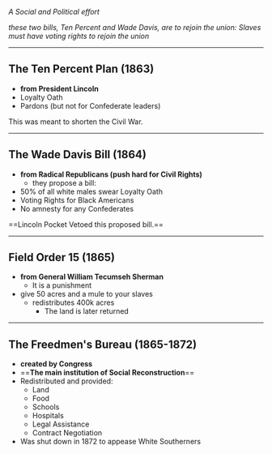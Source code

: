 *A Social and Political effort*

*these two bills, Ten Percent and Wade Davis, are to rejoin the union: Slaves must have voting rights to rejoin the union*

---

## The Ten Percent Plan (1863)
- **from President Lincoln**
- Loyalty Oath
- Pardons (but not for Confederate leaders)

This was meant to shorten the Civil War.

---

## The Wade Davis Bill (1864)
- **from Radical Republicans (push hard for Civil Rights)**
	- they propose a bill:
- 50% of all white males swear Loyalty Oath
- Voting Rights for Black Americans
- No amnesty for any Confederates

==Lincoln Pocket Vetoed this proposed bill.==

---

## Field Order 15 (1865)
- **from General William Tecumseh Sherman**
	- It is a punishment
- give 50 acres and a mule to your slaves
	- redistributes 400k acres
		- The land is later returned

---

## The Freedmen's Bureau (1865-1872)

- **created by Congress**
- ==**The main institution of Social Reconstruction**==
- Redistributed and provided:
	- Land
	- Food
	- Schools
	- Hospitals
	- Legal Assistance
	- Contract Negotiation
- Was shut down in 1872 to appease White Southerners